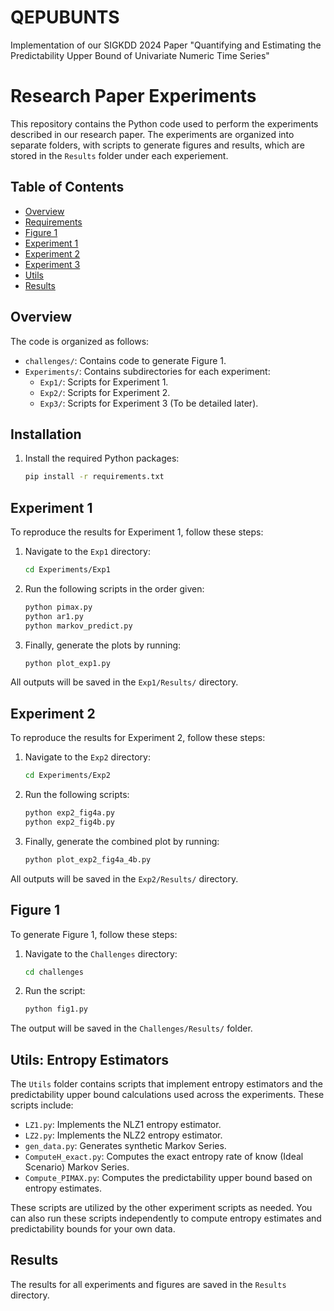 # QEPUBUNTS
Implementation of our SIGKDD 2024 Paper "Quantifying and Estimating the Predictability Upper Bound of Univariate Numeric Time Series"

# Research Paper Experiments

This repository contains the Python code used to perform the experiments described in our research paper. The experiments are organized into separate folders, with scripts to generate figures and results, which are stored in the `Results` folder under each experiement.

## Table of Contents

- [Overview](#overview)
- [Requirements](#requirements)
- [Figure 1](#figure-1)
- [Experiment 1](#experiment-1)
- [Experiment 2](#experiment-2)
- [Experiment 3](#experiment-3)
- [Utils](#utils)
- [Results](#results)

## Overview

The code is organized as follows:

- `challenges/`: Contains code to generate Figure 1.
- `Experiments/`: Contains subdirectories for each experiment:
  - `Exp1/`: Scripts for Experiment 1.
  - `Exp2/`: Scripts for Experiment 2.
  - `Exp3/`: Scripts for Experiment 3 (To be detailed later).

## Installation

1. Install the required Python packages:
    ```bash
    pip install -r requirements.txt
    ```

## Experiment 1

To reproduce the results for Experiment 1, follow these steps:

1. Navigate to the `Exp1` directory:
    ```bash
    cd Experiments/Exp1
    ```

2. Run the following scripts in the order given:
    ```bash
    python pimax.py
    python ar1.py
    python markov_predict.py
    ```

3. Finally, generate the plots by running:
    ```bash
    python plot_exp1.py
    ```

All outputs will be saved in the `Exp1/Results/` directory.

## Experiment 2

To reproduce the results for Experiment 2, follow these steps:

1. Navigate to the `Exp2` directory:
    ```bash
    cd Experiments/Exp2
    ```

2. Run the following scripts:
    ```bash
    python exp2_fig4a.py
    python exp2_fig4b.py
    ```

3. Finally, generate the combined plot by running:
    ```bash
    python plot_exp2_fig4a_4b.py
    ```

All outputs will be saved in the `Exp2/Results/` directory.

## Figure 1

To generate Figure 1, follow these steps:

1. Navigate to the `Challenges` directory:
    ```bash
    cd challenges
    ```

2. Run the script:
    ```bash
    python fig1.py
    ```

The output will be saved in the `Challenges/Results/` folder.

## Utils: Entropy Estimators

The `Utils` folder contains scripts that implement entropy estimators and the predictability upper bound calculations used across the experiments. These scripts include:

- `LZ1.py`: Implements the NLZ1 entropy estimator.
- `LZ2.py`: Implements the NLZ2 entropy estimator.
- `gen_data.py`: Generates synthetic Markov Series.
- `ComputeH_exact.py`: Computes the exact entropy rate of know (Ideal Scenario) Markov Series.
- `Compute_PIMAX.py`: Computes the predictability upper bound based on entropy estimates.

These scripts are utilized by the other experiment scripts as needed. You can also run these scripts independently to compute entropy estimates and predictability bounds for your own data.
## Results

The results for all experiments and figures are saved in the `Results` directory.

